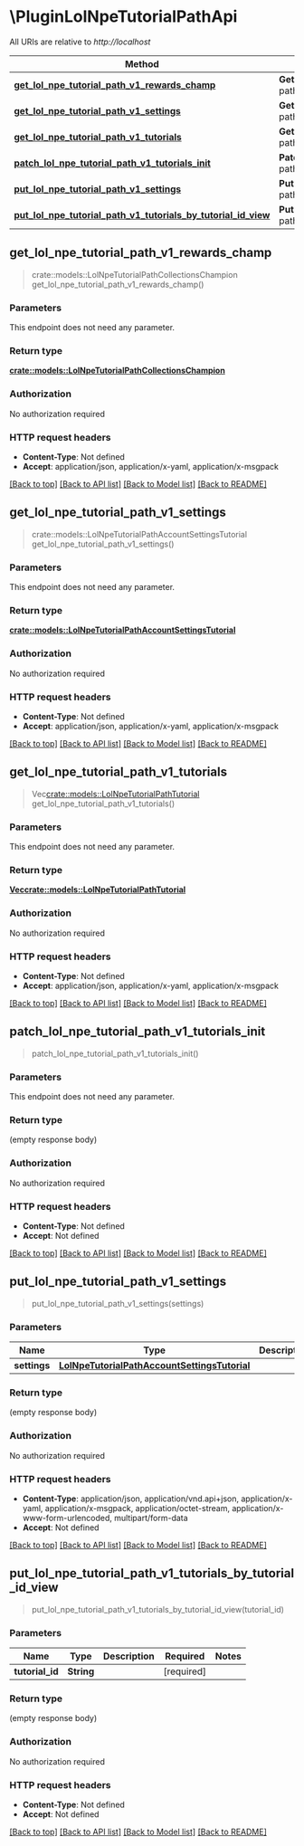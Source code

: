 # \PluginLolNpeTutorialPathApi

All URIs are relative to *http://localhost*

Method | HTTP request | Description
------------- | ------------- | -------------
[**get_lol_npe_tutorial_path_v1_rewards_champ**](PluginLolNpeTutorialPathApi.md#get_lol_npe_tutorial_path_v1_rewards_champ) | **Get** /lol-npe-tutorial-path/v1/rewards/champ | 
[**get_lol_npe_tutorial_path_v1_settings**](PluginLolNpeTutorialPathApi.md#get_lol_npe_tutorial_path_v1_settings) | **Get** /lol-npe-tutorial-path/v1/settings | 
[**get_lol_npe_tutorial_path_v1_tutorials**](PluginLolNpeTutorialPathApi.md#get_lol_npe_tutorial_path_v1_tutorials) | **Get** /lol-npe-tutorial-path/v1/tutorials | 
[**patch_lol_npe_tutorial_path_v1_tutorials_init**](PluginLolNpeTutorialPathApi.md#patch_lol_npe_tutorial_path_v1_tutorials_init) | **Patch** /lol-npe-tutorial-path/v1/tutorials/init | 
[**put_lol_npe_tutorial_path_v1_settings**](PluginLolNpeTutorialPathApi.md#put_lol_npe_tutorial_path_v1_settings) | **Put** /lol-npe-tutorial-path/v1/settings | 
[**put_lol_npe_tutorial_path_v1_tutorials_by_tutorial_id_view**](PluginLolNpeTutorialPathApi.md#put_lol_npe_tutorial_path_v1_tutorials_by_tutorial_id_view) | **Put** /lol-npe-tutorial-path/v1/tutorials/{tutorialId}/view | 



## get_lol_npe_tutorial_path_v1_rewards_champ

> crate::models::LolNpeTutorialPathCollectionsChampion get_lol_npe_tutorial_path_v1_rewards_champ()


### Parameters

This endpoint does not need any parameter.

### Return type

[**crate::models::LolNpeTutorialPathCollectionsChampion**](LolNpeTutorialPathCollectionsChampion.md)

### Authorization

No authorization required

### HTTP request headers

- **Content-Type**: Not defined
- **Accept**: application/json, application/x-yaml, application/x-msgpack

[[Back to top]](#) [[Back to API list]](../README.md#documentation-for-api-endpoints) [[Back to Model list]](../README.md#documentation-for-models) [[Back to README]](../README.md)


## get_lol_npe_tutorial_path_v1_settings

> crate::models::LolNpeTutorialPathAccountSettingsTutorial get_lol_npe_tutorial_path_v1_settings()


### Parameters

This endpoint does not need any parameter.

### Return type

[**crate::models::LolNpeTutorialPathAccountSettingsTutorial**](LolNpeTutorialPathAccountSettingsTutorial.md)

### Authorization

No authorization required

### HTTP request headers

- **Content-Type**: Not defined
- **Accept**: application/json, application/x-yaml, application/x-msgpack

[[Back to top]](#) [[Back to API list]](../README.md#documentation-for-api-endpoints) [[Back to Model list]](../README.md#documentation-for-models) [[Back to README]](../README.md)


## get_lol_npe_tutorial_path_v1_tutorials

> Vec<crate::models::LolNpeTutorialPathTutorial> get_lol_npe_tutorial_path_v1_tutorials()


### Parameters

This endpoint does not need any parameter.

### Return type

[**Vec<crate::models::LolNpeTutorialPathTutorial>**](LolNpeTutorialPathTutorial.md)

### Authorization

No authorization required

### HTTP request headers

- **Content-Type**: Not defined
- **Accept**: application/json, application/x-yaml, application/x-msgpack

[[Back to top]](#) [[Back to API list]](../README.md#documentation-for-api-endpoints) [[Back to Model list]](../README.md#documentation-for-models) [[Back to README]](../README.md)


## patch_lol_npe_tutorial_path_v1_tutorials_init

> patch_lol_npe_tutorial_path_v1_tutorials_init()


### Parameters

This endpoint does not need any parameter.

### Return type

 (empty response body)

### Authorization

No authorization required

### HTTP request headers

- **Content-Type**: Not defined
- **Accept**: Not defined

[[Back to top]](#) [[Back to API list]](../README.md#documentation-for-api-endpoints) [[Back to Model list]](../README.md#documentation-for-models) [[Back to README]](../README.md)


## put_lol_npe_tutorial_path_v1_settings

> put_lol_npe_tutorial_path_v1_settings(settings)


### Parameters


Name | Type | Description  | Required | Notes
------------- | ------------- | ------------- | ------------- | -------------
**settings** | [**LolNpeTutorialPathAccountSettingsTutorial**](LolNpeTutorialPathAccountSettingsTutorial.md) |  | [required] |

### Return type

 (empty response body)

### Authorization

No authorization required

### HTTP request headers

- **Content-Type**: application/json, application/vnd.api+json, application/x-yaml, application/x-msgpack, application/octet-stream, application/x-www-form-urlencoded, multipart/form-data
- **Accept**: Not defined

[[Back to top]](#) [[Back to API list]](../README.md#documentation-for-api-endpoints) [[Back to Model list]](../README.md#documentation-for-models) [[Back to README]](../README.md)


## put_lol_npe_tutorial_path_v1_tutorials_by_tutorial_id_view

> put_lol_npe_tutorial_path_v1_tutorials_by_tutorial_id_view(tutorial_id)


### Parameters


Name | Type | Description  | Required | Notes
------------- | ------------- | ------------- | ------------- | -------------
**tutorial_id** | **String** |  | [required] |

### Return type

 (empty response body)

### Authorization

No authorization required

### HTTP request headers

- **Content-Type**: Not defined
- **Accept**: Not defined

[[Back to top]](#) [[Back to API list]](../README.md#documentation-for-api-endpoints) [[Back to Model list]](../README.md#documentation-for-models) [[Back to README]](../README.md)

